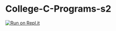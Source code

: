 # College-C-Programs-s2


[![Run on Repl.it](https://repl.it/badge/github/tsuAquila/College-C-Programs-s2)](https://repl.it/github/tsuAquila/College-C-Programs-s2)
